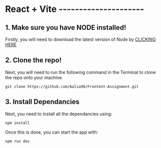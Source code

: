 # React + Vite ---------------------

## 1. Make sure you have NODE installed!

Firstly, you will need to download the latest version of Node by <a href="https://nodejs.org/en/download/">CLICKING HERE</a>

## 2. Clone the repo!

Next, you will need to run the following command in the Terminal to clone the repo onto your machine.

```git clone https://github.com/Aalia98/Frontent-Assignment.git```

## 3. Install Dependancies

Next, you need to install all the dependancies using:

```npm install```

Once this is done, you can start the app with:

```npm run dev```